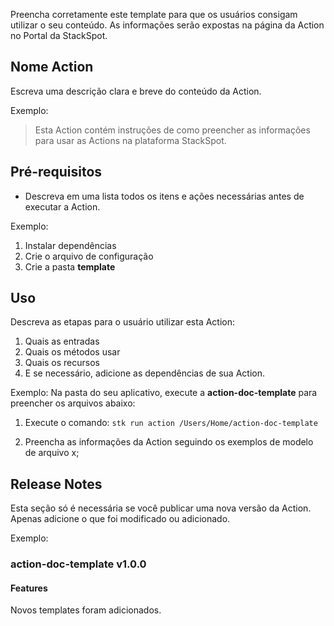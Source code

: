 Preencha corretamente este template para que os usuários consigam utilizar o seu conteúdo. As informações serão expostas na página da Action no Portal da StackSpot.

## Nome Action

Escreva uma descrição clara e breve do conteúdo da Action. 

Exemplo:
> Esta Action contém instruções de como preencher as informações para usar as Actions na plataforma StackSpot.

## Pré-requisitos

- Descreva em uma lista todos os itens e ações necessárias antes de executar a Action.

Exemplo:
1. Instalar dependências
2. Crie o arquivo de configuração
3. Crie a pasta **template**

## Uso

Descreva as etapas para o usuário utilizar esta Action:

1. Quais as entradas
2. Quais os métodos usar
3. Quais os recursos
4. E se necessário, adicione as dependências de sua Action.

Exemplo: 
Na pasta do seu aplicativo, execute a **action-doc-template** para preencher os arquivos abaixo:

1. Execute o comando:
`
stk run action /Users/Home/action-doc-template
`

2. Preencha as informações da Action seguindo os exemplos de modelo de arquivo x;

## Release Notes

Esta seção só é necessária se você publicar uma nova versão da Action. Apenas adicione o que foi modificado ou adicionado.

Exemplo:
###  action-doc-template v1.0.0

#### Features
Novos templates foram adicionados.

